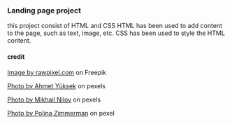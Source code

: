 ### Landing page project
this project consist of HTML and CSS
HTML has been used to add content to the page, such as text, image, etc.
CSS has been used to style the HTML content.

#### credit
<a href="https://www.freepik.com/free-vector/abstract-company-logo_16445797.htm#query=simple%20logo&position=4&from_view=keyword&track=ais">Image by rawpixel.com</a> on Freepik

<a href="https://www.pexels.com/photo/guneste-kitap-okumak-17387588/">Photo by Ahmet Yüksek</a> on  pexels 

<a href="https://www.pexels.com/photo/man-in-gray-long-sleeve-shirt-using-gray-laptop-7698285/">Photo by Mikhail Nilov</a> on pexels 

<a href="https://www.pexels.com/photo/books-on-white-wooden-shelf-3747512/">Photo by Polina Zimmerman</a> on pexel 